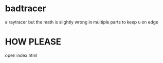 # badtracer
a raytracer but the math is slightly wrong in multiple parts to keep u on edge

# HOW PLEASE
open index.html
